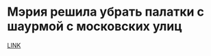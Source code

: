 # Мэрия решила убрать палатки с шаурмой с московских улиц



[LINK](https://varlamov.ru/1674779.html)